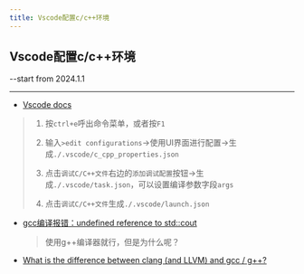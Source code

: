 ```yaml
---
title: Vscode配置c/c++环境
---
```

## Vscode配置c/c++环境

--start from 2024.1.1

---

* [Vscode docs](https://code.visualstudio.com/docs/cpp/introvideos-cpp)

> 1. 按```ctrl+e```呼出命令菜单，或者按```F1```
>
> 2. 输入```>edit configurations```$\rightarrow$使用UI界面进行配置$\rightarrow$生成```./.vscode/c_cpp_properties.json```
> 3. 点击```调试C/C++文件```右边的```添加调试配置```按钮$\rightarrow$生成```./.vscode/task.json```，可以设置编译参数字段```args```
> 4. 点击```调试C/C++文件```生成```./.vscode/launch.json```

* [gcc编译报错：undefined reference to std::cout](https://blog.csdn.net/weixin_41010198/article/details/117523288)

  > 使用g++编译器就行，但是为什么呢？

* [What is the difference between clang (and LLVM) and gcc / g++?](https://stackoverflow.com/questions/24836183/what-is-the-difference-between-clang-and-llvm-and-gcc-g)